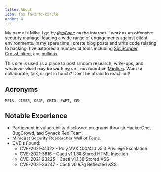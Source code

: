 ```yaml
---
title: About
icon: fas fa-info-circle
order: 4
---
```


My name is Mike, I go by [@m8sec](https://twitter.com/m8sec) on the internet. I work as an offensive security manager leading a wide range of engagements against client environments. In my spare time I create blog posts and write code relating to hacking. I've authored a number of tools including [SubScraper](https://github.com/m8sec/subscraper), [CrossLinked](https://github.com/m8sec/CrossLinked), and [nullinux](https://github.com/m8sec/nullinux).

This site is used as a place to post random research, write-ups, and whatever else I may be working on - not found on [Medium](https://m8sec.medium.com/). Want to collaborate, talk, or get in touch? Don't be afraid to reach out!


## Acronyms

`MSIS, CISSP, OSCP, CRTO, EWPT, CEH`


## Notable Experience

* Participant in vulnerability disclosure programs through HackerOne, BugCrowd, and Synack Red Team.
* Mimcast Security Researcher [Wall of Fame](https://www.mimecast.com/responsible-disclosure/).
* CVE's Found:
  * CVE-2021-41322 - Poly VVX 400/410 v5.3 Privilege Escalation
  * CVE-2021-3816 - Cacti v1.1.38 Stored HTML Injection
  * CVE-2021-23225 - Cacti v1.1.38 Stored XSS
  * CVE-2021-26247 - Cacti v0.8.7g Reflected XSS

